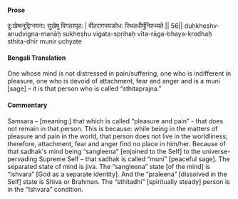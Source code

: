 #### Prose 

दु:खेष्वनुद्विग्नमना: सुखेषु विगतस्पृह: |
वीतरागभयक्रोध: स्थितधीर्मुनिरुच्यते || 56||
duḥkheṣhv-anudvigna-manāḥ sukheṣhu vigata-spṛihaḥ
vīta-rāga-bhaya-krodhaḥ sthita-dhīr munir uchyate

 #### Bengali Translation 

One whose mind is not distressed in pain/suffering, one who is indifferent in pleasure, one who is devoid of attachment, fear and anger and is a muni [sage] – it is that person who is called “sthitaprajna.”

 #### Commentary 

Samsara – [meaning:] that which is called “pleasure and pain” - that does not remain in that person. This is because: while being in the matters of pleasure and pain in the world, that person does not live in the worldliness; therefore, attachment, fear and anger find no place in him/her. Because of that sadhak's mind being “sangleena” [enjoined to the Self] to the universe-pervading Supreme Self – that sadhak is called “muni” [peaceful sage]. The separated state of mind is jiva. The “sangleena” state [of the mind] is “Ishvara” [God as a separate identity]. And the “praleena” [dissolved in the Self] state is Shiva or Brahman. The “sthitadhi” [spiritually steady] person is in the “Ishvara” condition.